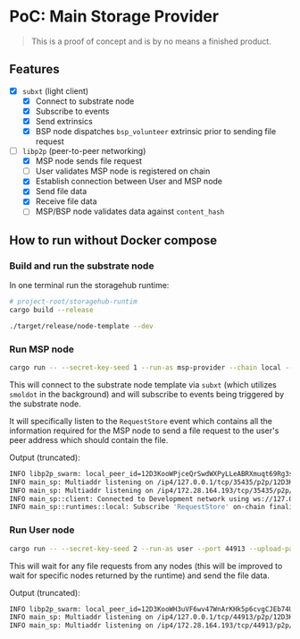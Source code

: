 # PoC: Main Storage Provider

> This is a proof of concept and is by no means a finished product.

## Features

- [x] `subxt` (light client)
  - [x] Connect to substrate node
  - [x] Subscribe to events
  - [x] Send extrinsics
  - [x] BSP node dispatches `bsp_volunteer` extrinsic prior to sending file request
- [ ] `libp2p` (peer-to-peer networking)
  - [x] MSP node sends file request
  - [ ] User validates MSP node is registered on chain
  - [x] Establish connection between User and MSP node
  - [x] Send file data
  - [x] Receive file data
  - [ ] MSP/BSP node validates data against `content_hash`

## How to run without Docker compose

### Build and run the substrate node

In one terminal run the storagehub runtime:

```bash
# project-root/storagehub-runtim
cargo build --release

./target/release/node-template --dev
```

### Run MSP node

```bash
cargo run -- --secret-key-seed 1 --run-as msp-provider --chain local --port 35435 --download-path "/tmp/downloaded-files"
```

This will connect to the substrate node template via `subxt` (which utilizes `smoldot` in the background) and will subscribe to events being triggered by the substrate node.

It will specifically listen to the `RequestStore` event which contains all the information required for the MSP node to send a file request to the user's peer address which should contain the file.

Output (truncated):

```bash
INFO libp2p_swarm: local_peer_id=12D3KooWPjceQrSwdWXPyLLeABRXmuqt69Rg3sBYbU1Nft9HyQ6X
INFO main_sp: Multiaddr listening on /ip4/127.0.0.1/tcp/35435/p2p/12D3KooWPjceQrSwdWXPyLLeABRXmuqt69Rg3sBYbU1Nft9HyQ6X
INFO main_sp: Multiaddr listening on /ip4/172.28.164.193/tcp/35435/p2p/12D3KooWPjceQrSwdWXPyLLeABRXmuqt69Rg3sBYbU1Nft9HyQ6X
INFO main_sp::client: Connected to Development network using ws://127.0.0.1:9944 * Substrate node Substrate Node vRuntimeVersion { spec_version: 100, transaction_version: 1 }
INFO main_sp::runtimes::local: Subscribe 'RequestStore' on-chain finalized event
```

### Run User node

```bash
cargo run -- --secret-key-seed 2 --run-as user --port 44913 --upload-path "/tmp/files-to-upload"
```

This will wait for any file requests from any nodes (this will be improved to wait for specific nodes returned by the runtime) and send the file data.

Output (truncated):

```bash
INFO libp2p_swarm: local_peer_id=12D3KooWH3uVF6wv47WnArKHk5p6cvgCJEb74UTmxztmQDc298L3
INFO main_sp: Multiaddr listening on /ip4/127.0.0.1/tcp/44913/p2p/12D3KooWH3uVF6wv47WnArKHk5p6cvgCJEb74UTmxztmQDc298L3
INFO main_sp: Multiaddr listening on /ip4/172.28.164.193/tcp/44913/p2p/12D3KooWH3uVF6wv47WnArKHk5p6cvgCJEb74UTmxztmQDc298L3
```
